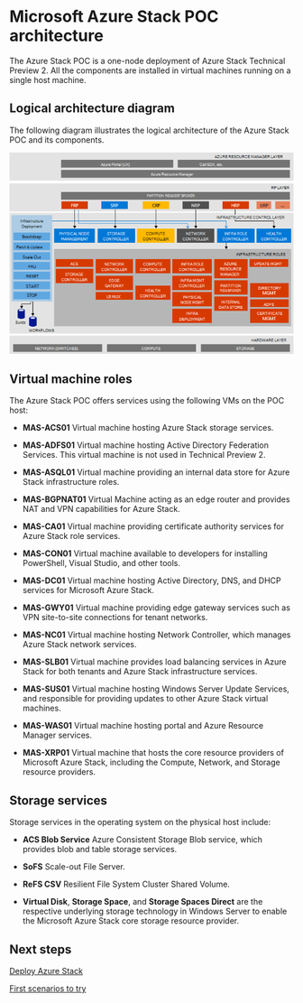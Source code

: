 <properties
    pageTitle="Microsoft Azure Stack Proof Of Concept (POC) architecture | Microsoft Azure"
    description="View the Microsoft Azure Stack POC architecture."
    services="azure-stack"
    documentationCenter=""
    authors="heathl17"
    manager="byronr"
    editor=""/>

<tags
    ms.service="azure-stack"
    ms.workload="na"
    ms.tgt_pltfrm="na"
    ms.devlang="na"
    ms.topic="article"
    ms.date="10/25/2016"
    ms.author="helaw"/>

# <a name="microsoft-azure-stack-poc-architecture"></a>Microsoft Azure Stack POC architecture

The Azure Stack POC is a one-node deployment of Azure Stack Technical Preview 2. All the components are installed in virtual machines running on a single host machine. 

## <a name="logical-architecture-diagram"></a>Logical architecture diagram
The following diagram illustrates the logical architecture of the Azure Stack POC and its components.

![](media/azure-stack-architecture/image1.png)


## <a name="virtual-machine-roles"></a>Virtual machine roles
The Azure Stack POC offers services using the following VMs on the POC host:

 - **MAS-ACS01** Virtual machine hosting Azure Stack storage services.

 - **MAS-ADFS01** Virtual machine hosting Active Directory Federation Services.  This virtual machine is not used in Technical Preview 2.  

 - **MAS-ASQL01**  Virtual machine providing an internal data store for Azure Stack infrastructure roles.  

 - **MAS-BGPNAT01** Virtual Machine acting as an edge router and provides NAT and VPN capabilities for Azure Stack.

 - **MAS-CA01** Virtual machine providing certificate authority services for Azure Stack role services.

 - **MAS-CON01** Virtual machine available to developers for installing PowerShell, Visual Studio, and other tools.

 - **MAS-DC01** Virtual machine hosting Active Directory, DNS, and DHCP services for Microsoft Azure Stack.

 - **MAS-GWY01** Virtual machine providing edge gateway services such as VPN site-to-site connections for tenant networks.

 - **MAS-NC01**  Virtual machine hosting Network Controller, which manages Azure Stack network services.  

 - **MAS-SLB01**  Virtual machine provides load balancing services in Azure Stack for both tenants and Azure Stack infrastructure services.  

 - **MAS-SUS01**  Virtual machine hosting Windows Server Update Services, and responsible for providing updates to other Azure Stack virtual machines.

 - **MAS-WAS01**  Virtual machine hosting portal and Azure Resource Manager services.

 - **MAS-XRP01** Virtual machine that hosts the core resource providers of Microsoft Azure Stack, including the Compute, Network, and Storage resource providers.

## <a name="storage-services"></a>Storage services
Storage services in the operating system on the physical host include:

 - **ACS Blob Service** Azure Consistent Storage Blob service, which provides blob and table storage services.

 - **SoFS** Scale-out File Server.

 - **ReFS CSV** Resilient File System Cluster Shared Volume.

 - **Virtual Disk**, **Storage Space**, and **Storage Spaces Direct** are the respective underlying storage technology in Windows Server to enable the Microsoft Azure Stack core storage resource provider.

## <a name="next-steps"></a>Next steps

[Deploy Azure Stack](azure-stack-deploy.md)

[First scenarios to try](azure-stack-first-scenarios.md)


